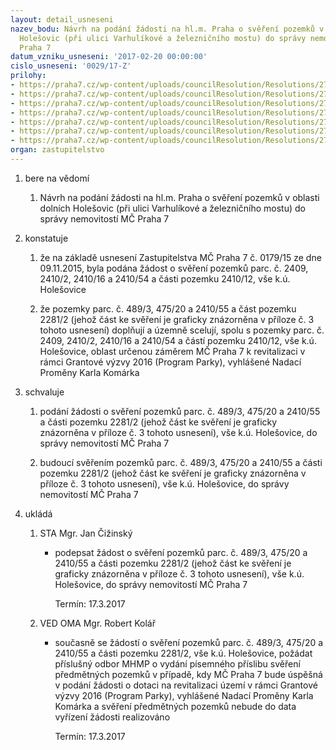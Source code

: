 ```yaml
---
layout: detail_usneseni
nazev_bodu: Návrh na podání žádosti na hl.m. Praha o svěření pozemků v oblasti dolních
  Holešovic (při ulici Varhulíkové a železničního mostu) do správy nemovitostí MČ
  Praha 7
datum_vzniku_usneseni: '2017-02-20 00:00:00'
cislo_usneseni: '0029/17-Z'
prilohy:
- https://praha7.cz/wp-content/uploads/councilResolution/Resolutions/27353/export/01_svereniUVody~168303.docx
- https://praha7.cz/wp-content/uploads/councilResolution/Resolutions/27353/export/02_DZsvereni~168302.pdf
- https://praha7.cz/wp-content/uploads/councilResolution/Resolutions/27353/export/03_DZsvereni~168301.pdf
- https://praha7.cz/wp-content/uploads/councilResolution/Resolutions/27353/export/04_DZsvereni~168300.pdf
- https://praha7.cz/wp-content/uploads/councilResolution/Resolutions/27353/export/05_svereniUVody~168299.doc
- https://praha7.cz/wp-content/uploads/councilResolution/Resolutions/27353/export/06_svereniUVody~168298.pdf
- https://praha7.cz/wp-content/uploads/councilResolution/Resolutions/27353/export/export~301347.pdf
organ: zastupitelstvo
---
```

<ol id="urzList" class="urzList_view"><li id="" class="urzClass1"><span name="1">bere na vědomí</span><ol class="urzOlClass"><li style="text-align: left;" id="" class="urzClass2"><span><p>Návrh na podání žádosti na hl.m. Praha o svěření pozemků v oblasti dolních Holešovic (při ulici Varhulíkové a železničního mostu) do správy nemovitostí MČ Praha 7</p></span></li></ol></li><li id="" class="urzClass1"><span name="6">konstatuje</span><ol class="urzOlClass"><li style="text-align: left;" id="" class="urzClass2"><span><p>že na základě usnesení Zastupitelstva MČ Praha 7 č. 0179/15 ze dne 09.11.2015, byla podána žádost o svěření pozemků parc. č. 2409, 2410/2, 2410/16 a 2410/54 a části pozemku 2410/12, vše k.ú. Holešovice</p></span></li><li style="text-align: left;" id="" class="urzClass2"><span><p>že pozemky parc. č. 489/3, 475/20 a 2410/55 a část pozemku 2281/2 (jehož část ke svěření je graficky znázorněna v příloze č. 3 tohoto usnesení) doplňují a územně scelují, spolu s pozemky parc. č. 2409, 2410/2, 2410/16 a 2410/54 a částí pozemku 2410/12, vše k.ú. Holešovice, oblast určenou záměrem MČ Praha 7 k revitalizaci v rámci Grantové výzvy 2016 (Program Parky), vyhlášené Nadací Proměny Karla Komárka</p></span></li></ol></li><li id="" class="urzClass1"><span name="24">schvaluje</span><ol id="" class="urzOlClass"><li style="text-align: left;" id="" class="urzClass2"><span><p>podání žádosti o svěření pozemků parc. č. 489/3, 475/20 a 2410/55 a části pozemku 2281/2 (jehož část ke svěření je graficky znázorněna v příloze č. 3 tohoto usnesení), vše k.ú. Holešovice, do správy nemovitostí MČ Praha 7</p></span></li><li style="text-align: left;" id="" class="urzClass2"><span><p>budoucí svěřením pozemků parc. č. 489/3, 475/20 a 2410/55 a části pozemku 2281/2 (jehož část ke svěření je graficky znázorněna v příloze č. 3 tohoto usnesení), vše k.ú. Holešovice, do správy nemovitostí MČ Praha 7</p></span></li></ol></li><li class="urzClass1" id="urzUkoly"><span name="1">ukládá</span><ol class="urzOlClass"><li class="urzClass2"><span><p>STA Mgr. Jan Čižinský</p></span><ul class="urzUlClass"><li class="urzClass3"><span><p>podepsat žádost o svěření pozemků parc. č. 489/3, 475/20 a 2410/55 a části pozemku 2281/2 (jehož část ke svěření je graficky znázorněna v příloze č. 3 tohoto usnesení), vše k.ú. Holešovice, do správy nemovitostí MČ Praha 7</p></span><span class="urzUkolTermin">  Termín:&nbsp;17.3.2017</span></li></ul></li><li class="urzClass2"><span><p>VED OMA Mgr. Robert Kolář</p></span><ul class="urzUlClass"><li class="urzClass3"><span><p>současně se žádostí o svěření pozemků parc. č. 489/3, 475/20  a 2410/55 a části pozemku 2281/2, vše k.ú. Holešovice, požádat příslušný odbor MHMP o vydání písemného příslibu svěření předmětných pozemků v případě, kdy MČ Praha 7 bude úspěšná v podání žádosti o dotaci na revitalizaci území v rámci Grantové výzvy 2016 (Program Parky), vyhlášené Nadací Proměny Karla Komárka a svěření předmětných pozemků nebude do data vyřízení žádosti realizováno</p></span><span class="urzUkolTermin">  Termín:&nbsp;17.3.2017</span></li></ul></li></ol></li></ol>